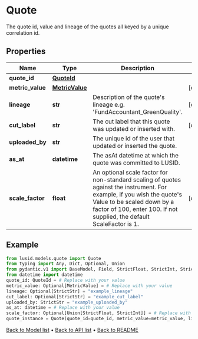 # Quote

The quote id, value and lineage of the quotes all keyed by a unique correlation id.
## Properties
Name | Type | Description | Notes
------------ | ------------- | ------------- | -------------
**quote_id** | [**QuoteId**](QuoteId.md) |  | 
**metric_value** | [**MetricValue**](MetricValue.md) |  | [optional] 
**lineage** | **str** | Description of the quote&#39;s lineage e.g. &#39;FundAccountant_GreenQuality&#39;. | [optional] 
**cut_label** | **str** | The cut label that this quote was updated or inserted with. | [optional] 
**uploaded_by** | **str** | The unique id of the user that updated or inserted the quote. | 
**as_at** | **datetime** | The asAt datetime at which the quote was committed to LUSID. | 
**scale_factor** | **float** | An optional scale factor for non-standard scaling of quotes against the instrument. For example, if you wish the quote&#39;s Value to be scaled down by a factor of 100, enter 100. If not supplied, the default ScaleFactor is 1. | [optional] 
## Example

```python
from lusid.models.quote import Quote
from typing import Any, Dict, Optional, Union
from pydantic.v1 import BaseModel, Field, StrictFloat, StrictInt, StrictStr, constr
from datetime import datetime
quote_id: QuoteId = # Replace with your value
metric_value: Optional[MetricValue] = # Replace with your value
lineage: Optional[StrictStr] = "example_lineage"
cut_label: Optional[StrictStr] = "example_cut_label"
uploaded_by: StrictStr = "example_uploaded_by"
as_at: datetime = # Replace with your value
scale_factor: Optional[Union[StrictFloat, StrictInt]] = # Replace with your value
quote_instance = Quote(quote_id=quote_id, metric_value=metric_value, lineage=lineage, cut_label=cut_label, uploaded_by=uploaded_by, as_at=as_at, scale_factor=scale_factor)

```

[Back to Model list](../README.md#documentation-for-models) &#8226; [Back to API list](../README.md#documentation-for-api-endpoints) &#8226; [Back to README](../README.md)

